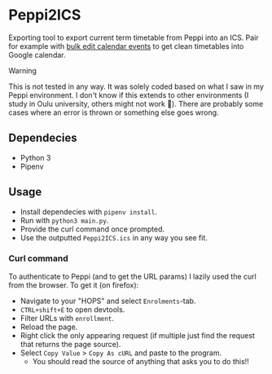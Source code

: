 # Peppi2ICS

Exporting tool to export current term timetable from Peppi into an ICS. Pair for
example with
[bulk edit calendar events](https://bulkeditcalendarevents.com/index.html) to
get clean timetables into Google calendar.

> [!WARNING]
> This is not tested in any way. It was solely coded based on what I saw in my
> Peppi environment. I don't know if this extends to other environments
> (I study in Oulu university, others might not work :shrug:). There are
> probably some cases where an error is thrown or something else goes wrong.

## Dependecies

- Python 3
- Pipenv

## Usage

- Install dependecies with `pipenv install`.
- Run with `python3 main.py`.
- Provide the curl command once prompted.
- Use the outputted `Peppi2ICS.ics` in any way you see fit.

### Curl command

To authenticate to Peppi (and to get the URL params) I lazily used the curl from
the browser. To get it (on firefox):

- Navigate to your "HOPS" and select `Enrolments`-tab.
- `CTRL+shift+E` to open devtools.
- Filter URLs with `enrollment`.
- Reload the page.
- Right click the only appearing request (if multiple just find the request that
  returns the page source).
- Select `Copy Value` > `Copy As cURL` and paste to the program.
  - You should read the source of anything that asks you to do this!!
